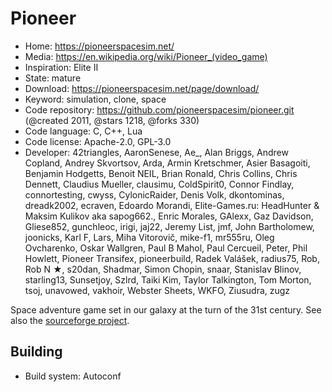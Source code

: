 # Pioneer

- Home: https://pioneerspacesim.net/
- Media: https://en.wikipedia.org/wiki/Pioneer_(video_game)
- Inspiration: Elite II
- State: mature
- Download: https://pioneerspacesim.net/page/download/
- Keyword: simulation, clone, space
- Code repository: https://github.com/pioneerspacesim/pioneer.git (@created 2011, @stars 1218, @forks 330)
- Code language: C, C++, Lua
- Code license: Apache-2.0, GPL-3.0
- Developer: 42triangles, AaronSenese, Ae_, Alan Briggs, Andrew Copland, Andrey Skvortsov, Arda, Armin Kretschmer, Asier Basagoiti, Benjamin Hodgetts, Benoit NEIL, Brian Ronald, Chris Collins, Chris Dennett, Claudius Mueller, clausimu, ColdSpirit0, Connor Findlay, connortesting, cwyss, CylonicRaider, Denis Volk, dkontominas, dreadk2002, ecraven, Edoardo Morandi, Elite-Games.ru: HeadHunter &  Maksim Kulikov aka sapog662., Enric Morales, GAlexx, Gaz Davidson, Gliese852, gunchleoc, irigi, jaj22, Jeremy List, jmf, John Bartholomew, joonicks, Karl F, Lars, Miha Vitorovič, mike-f1, mr555ru, Oleg Ovcharenko, Oskar Wallgren, Paul B Mahol, Paul Cercueil, Peter, Phil Howlett, Pioneer Transifex, pioneerbuild, Radek Valášek, radius75, Rob, Rob N ★, s20dan, Shadmar, Simon Chopin, snaar, Stanislav Blinov, starling13, Sunsetjoy, Szlrd, Taiki Kim, Taylor Talkington, Tom Morton, tsoj, unavowed, vakhoir, Webster Sheets, WKFO, Ziusudra, zugz

Space adventure game set in our galaxy at the turn of the 31st century.
See also the [sourceforge project](https://sourceforge.net/projects/pioneerspacesim/).

## Building

- Build system: Autoconf
